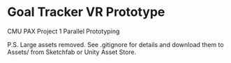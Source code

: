 # Goal Tracker VR Prototype
CMU PAX Project 1 Parallel Prototyping

P.S. Large assets removed. See .gitignore for details and download them to Assets/ from Sketchfab or Unity Asset Store.